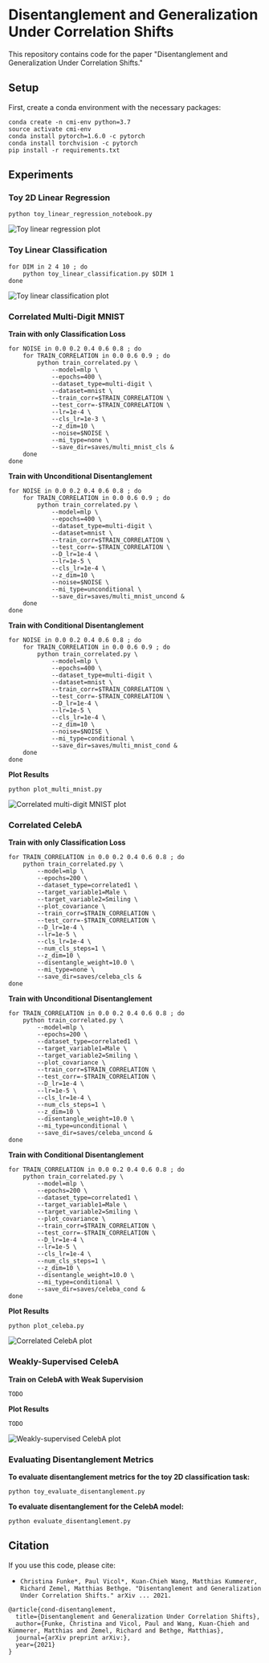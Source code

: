 # Disentanglement and Generalization Under Correlation Shifts

This repository contains code for the paper "Disentanglement and Generalization Under Correlation Shifts."

## Setup

First, create a conda environment with the necessary packages:

```
conda create -n cmi-env python=3.7
source activate cmi-env
conda install pytorch=1.6.0 -c pytorch
conda install torchvision -c pytorch
pip install -r requirements.txt
```


## Experiments

### Toy 2D Linear Regression
```
python toy_linear_regression_notebook.py
```

![Toy linear regression plot](figures/toy-linear-regression.png)


### Toy Linear Classification
```
for DIM in 2 4 10 ; do
    python toy_linear_classification.py $DIM 1
done
```

![Toy linear classification plot](figures/toy-linear-classification.png)


### Correlated Multi-Digit MNIST

**Train with only Classification Loss**
```
for NOISE in 0.0 0.2 0.4 0.6 0.8 ; do
    for TRAIN_CORRELATION in 0.0 0.6 0.9 ; do
        python train_correlated.py \
            --model=mlp \
            --epochs=400 \
            --dataset_type=multi-digit \
            --dataset=mnist \
            --train_corr=$TRAIN_CORRELATION \
            --test_corr=-$TRAIN_CORRELATION \
            --lr=1e-4 \
            --cls_lr=1e-3 \
            --z_dim=10 \
            --noise=$NOISE \
            --mi_type=none \
            --save_dir=saves/multi_mnist_cls &
    done
done
```

**Train with Unconditional Disentanglement**
```
for NOISE in 0.0 0.2 0.4 0.6 0.8 ; do
    for TRAIN_CORRELATION in 0.0 0.6 0.9 ; do
        python train_correlated.py \
            --model=mlp \
            --epochs=400 \
            --dataset_type=multi-digit \
            --dataset=mnist \
            --train_corr=$TRAIN_CORRELATION \
            --test_corr=-$TRAIN_CORRELATION \
            --D_lr=1e-4 \
            --lr=1e-5 \
            --cls_lr=1e-4 \
            --z_dim=10 \
            --noise=$NOISE \
            --mi_type=unconditional \
            --save_dir=saves/multi_mnist_uncond &
    done
done
```

**Train with Conditional Disentanglement**
```
for NOISE in 0.0 0.2 0.4 0.6 0.8 ; do
    for TRAIN_CORRELATION in 0.0 0.6 0.9 ; do
        python train_correlated.py \
            --model=mlp \
            --epochs=400 \
            --dataset_type=multi-digit \
            --dataset=mnist \
            --train_corr=$TRAIN_CORRELATION \
            --test_corr=-$TRAIN_CORRELATION \
            --D_lr=1e-4 \
            --lr=1e-5 \
            --cls_lr=1e-4 \
            --z_dim=10 \
            --noise=$NOISE \
            --mi_type=conditional \
            --save_dir=saves/multi_mnist_cond &
    done
done
```

**Plot Results**
```
python plot_multi_mnist.py
```

![Correlated multi-digit MNIST plot](figures/multi-digit-mnist.png)


### Correlated CelebA

**Train with only Classification Loss**
```
for TRAIN_CORRELATION in 0.0 0.2 0.4 0.6 0.8 ; do
	python train_correlated.py \
        --model=mlp \
        --epochs=200 \
        --dataset_type=correlated1 \
        --target_variable1=Male \
        --target_variable2=Smiling \
        --plot_covariance \
        --train_corr=$TRAIN_CORRELATION \
        --test_corr=-$TRAIN_CORRELATION \
        --D_lr=1e-4 \
        --lr=1e-5 \
        --cls_lr=1e-4 \
        --num_cls_steps=1 \
        --z_dim=10 \
        --disentangle_weight=10.0 \
        --mi_type=none \
        --save_dir=saves/celeba_cls &
done
```

**Train with Unconditional Disentanglement**
```
for TRAIN_CORRELATION in 0.0 0.2 0.4 0.6 0.8 ; do
    python train_correlated.py \
        --model=mlp \
        --epochs=200 \
        --dataset_type=correlated1 \
        --target_variable1=Male \
        --target_variable2=Smiling \
        --plot_covariance \
        --train_corr=$TRAIN_CORRELATION \
        --test_corr=-$TRAIN_CORRELATION \
        --D_lr=1e-4 \
        --lr=1e-5 \
        --cls_lr=1e-4 \
        --num_cls_steps=1 \
        --z_dim=10 \
        --disentangle_weight=10.0 \
        --mi_type=unconditional \
        --save_dir=saves/celeba_uncond &
done
```

**Train with Conditional Disentanglement**
```
for TRAIN_CORRELATION in 0.0 0.2 0.4 0.6 0.8 ; do
    python train_correlated.py \
        --model=mlp \
        --epochs=200 \
        --dataset_type=correlated1 \
        --target_variable1=Male \
        --target_variable2=Smiling \
        --plot_covariance \
        --train_corr=$TRAIN_CORRELATION \
        --test_corr=-$TRAIN_CORRELATION \
        --D_lr=1e-4 \
        --lr=1e-5 \
        --cls_lr=1e-4 \
        --num_cls_steps=1 \
        --z_dim=10 \
        --disentangle_weight=10.0 \
        --mi_type=conditional \
        --save_dir=saves/celeba_cond &
done
```

**Plot Results**
```
python plot_celeba.py
```

![Correlated CelebA plot](figures/celeba.png)


### Weakly-Supervised CelebA

**Train on CelebA with Weak Supervision**
```
TODO
```

**Plot Results**
```
TODO
```

![Weakly-supervised CelebA plot](figures/weakly-supervised-celeba.png)


### Evaluating Disentanglement Metrics

**To evaluate disentanglement metrics for the toy 2D classification task:**
```
python toy_evaluate_disentanglement.py
```


**To evaluate disentanglement for the CelebA model:**
```
python evaluate_disentanglement.py
```


## Citation

If you use this code, please cite:

* `Christina Funke*, Paul Vicol*, Kuan-Chieh Wang, Matthias Kummerer, Richard Zemel, Matthias Bethge. "Disentanglement and Generalization Under Correlation Shifts." arXiv ... 2021.`

```
@article{cond-disentanglement,
  title={Disentanglement and Generalization Under Correlation Shifts},
  author={Funke, Christina and Vicol, Paul and Wang, Kuan-Chieh and Kümmerer, Matthias and Zemel, Richard and Bethge, Matthias},
  journal={arXiv preprint arXiv:},
  year={2021}
}
```
